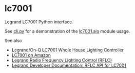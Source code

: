 # lc7001
Legrand LC7001 Python interface.

See [cli.py](cli.py) for a demonstration of the [lc7001.aio](lc7001/aio.py) module usage. 

See also
* [Legrand/On-Q LC7001 Whole House Lighting Controller](https://www.legrand.us/wiring-devices/electrical-accessories/miscellaneous/adorne-hub/p/lc7001)
* [LC7001 on Amazon](https://www.amazon.com/Legrand-Q-LC7001-Lighting-Controller/dp/B06XW1MLVF)
* [Legrand Radio Frequency Lighting Control (RFLC)](https://www.legrand.us/solutions/smart-lighting/radio-frequency-lighting-controls)
* [Legrand Developer Documentation: RFLC API for LC7001](https://developer.legrand.com/documentation/rflc-api-for-lc7001/)
